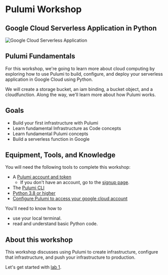 # Pulumi Workshop

## Google Cloud Serverless Application in Python

![Google Cloud Serverless Application](https://www.pulumi.com/templates/serverless-application/gcp/architecture.png)

## Pulumi Fundamentals

For this workshop, we're going to learn more about cloud computing by exploring how to use Pulumi to build, configure, and deploy your serverless application in Google Cloud using Python.


We will create a storage bucket, an iam binding, a bucket object,  and a cloudfunction. Along the way, we'll learn more about how Pulumi works.

## Goals

* Build your first infrastructure with Pulumi
* Learn fundamental Infrastructure as Code concepts
* Learn fundamental Pulumi concepts
* Build a serverless function in Google

## Equipment, Tools, and Knowledge

You will need the following tools to complete this workshop:

[//]: # (Do we need to fix the url to have a referal link?)

* A [Pulumi account and token](https://www.pulumi.com/docs/intro/pulumi-service/accounts/#access-tokens?utm_source=da&utm_medium=referral&utm_campaign=workshops&utm_content=ced-fall2022-workshops)
  * If you don't have an account, go to the [signup page](https://app.pulumi.com/signup/?utm_source=da&utm_medium=referral&utm_campaign=workshops&utm_content=ced-fall2022-workshops).
* The [Pulumi CLI](https://www.pulumi.com/docs/get-started/install/)
* [Python 3.8 or higher](https://www.pulumi.com/docs/get-started/gcp/begin/#choose-your-language)
* [Configure Pulumi to access your google cloud account](https://www.pulumi.com/docs/get-started/gcp/begin/#configure-pulumi-to-access-your-google-cloud-account)

You'll need to know how to

- use your local terminal.
- read and understand basic Python code.

## About this workshop

This workshop discusses using Pulumi to create infrastructure, configure that infrastructure, and push your infrastructure to production.

Let's get started with [lab 1](./lab-1/).